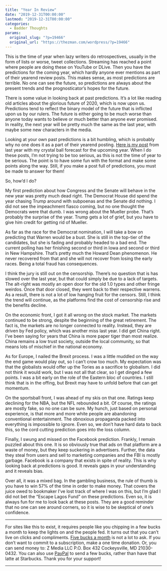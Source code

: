 ```yaml
---
title: "Year In Review"
date: "2019-12-31T00:00:00"
lastmod: "2019-12-31T00:00:00"
categories:
  - Badder Thoughts
params:
  original_slug: "?p=19466"
  original_url: "https://thezman.com/wordpress/?p=19466"
---
```


This is the time of year when lazy writers do retrospectives, usually in
the form of lists or worse, tweet collections. Streaming has reached a
point where people are doing these on YouTube or DLive. Then you have
the predictions for the coming year, which hardly anyone ever mentions
as part of their yearend review posts. This makes sense, as most
predictions are terrible. No one can see the future, so predictions are
always about the present trends and the prognosticator’s hopes for the
future.

There is some value in looking back at past predictions. It’s a lot like
reading old articles about the glorious future of 2020, which is now
upon us. Predictions tend to reflect the binary model of the future that
is inflicted upon us by our rulers. The future is either going to be
much worse than anyone today wants to believe or much better than anyone
ever promised. In reality, the next year will be pretty much the same as
the last year, with maybe some new characters in the media.

Looking at your own past predictions is a bit humbling, which is
probably why no one does it as a part of their yearend posting. [Here is
my post](http://thezman.com/wordpress/?p=15981) from last year with my
crystal ball forecast for the upcoming year. When I do these posts, I’m
not trying to be too serious, as this is not the time of year to be
serious. The point is to have some fun with the format and make some
points along the way. Still, if you make a post full of predictions, you
must be made to answer for them!

So, how’d I do?

My first prediction about how Congress and the Senate will behave in the
new year was pretty much dead right. The Democrat House did spend the
year chasing Trump around with subpoenas and the Senate did nothing. I
did not see the impeachment fiasco coming, but no one thought the
Democrats were that dumb. I was wrong about the Mueller probe. That’s
probably the surprise of the year. Trump gets a lot of grief, but you
have to give him credit for getting rid of Mueller.

As far as the race for the Democrat nomination, I will take a bow on
predicting that Warren would be a bust. She is still in the top-tier of
the candidates, but she is fading and probably headed to a bad end. The
current polling has her finishing second or third in Iowa and second or
third in New Hampshire. That’s pretty much the Howard Dean phenomenon.
He never recovered from that and she will not recover from losing the
early races. Being a total fraud has consequences.

I think the jury is still out on the censorship. There’s no question
that is has slowed over the last year, but that could simply be due to a
lack of targets. The alt-right was mostly an open door for the old 1.0
types and other fringe weirdos. Once that door closed, they went back to
their respective warrens. As a result, there is not a lot of low hanging
fruit for the censors. Still, I think the trend will continue, as the
platforms find the cost of censorship rise and the benefits decline.

On the economic front, I got it all wrong on the stock market. The
markets continued to be strong, despite the beginning of the great
retirement. The fact is, the markets are no longer connected to reality.
Instead, they are driven by Fed policy, which was another miss last
year. I did get China right. I’ve been saying for years that China is
more paper tiger than most realize. China remains a low trust society,
outside the local community, so that means lots of mischief in the
national economy.

As for Europe, I nailed the Brexit process. I was a little muddled on
the way the end game would play out, so I can’t crow too much. My
expectation was that the globalists would offer up the Tories as a
sacrifice to globalism. I did not think it would work, but I was not all
that clear, so I get dinged a few points. I was a bit early on the role
of the Eastern bloc of countries. I still think that is in the offing,
but Brexit may have to unfold before that can get momentum.

On the sportsball front, I was ahead of my skis on that one. Ratings
keep declining for the NBA, but the NFL rebounded a bit. Of course, the
ratings are mostly fake, so no one can be sure. My hunch, just based on
personal experience, is that more and more white people are abandoning
conventional entertainment. The obnoxious propaganda packed into
everything is impossible to ignore. Even so, we don’t have hard data to
back this, so the cord cutting prediction goes into the loss column.

Finally, I swung and missed on the Facebook prediction. Frankly, I
remain puzzled about this one. It is so obviously true that ads on that
platform are a waste of money, but they keep suckering in advertisers.
Further, the data they steal from users and sell to marketing companies
and the FBI is mostly garbage. Facebook is a company that exists in
spite of reality. This is why looking back at predictions is good. It
reveals gaps in your understanding and it reveals bias.

Over all, it was a mixed bag. In the gambling business, the rule of
thumb is you have to win 57% of the time in order to make money. That
covers the juice owed to bookmaker I’ve lost track of where I was on
this, but I’m glad I did not bet the “Escape Lagos Fund” on these
predictions. Even so, it is always fun for me to look back at these
posts. They are a good reminder that no one can see around corners, so
it is wise to be skeptical of one’s confidence.

------------------------------------------------------------------------

For sites like this to exist, it requires people like you chipping in a
few bucks a month to keep the lights on and the people fed. It turns out
that you can’t live on clicks and compliments.
<a href="https://www.subscribestar.com/the-z-blog"
rel="noopener noreferrer" target="_blank">Five bucks a month</a> is not
a lot to ask. If you don’t want to commit to a subscription, make a one
time donation. Or, you can send money to: Z Media LLC P.O. Box 432
Cockeysville, MD 21030-0432. You can also use <a
href="https://www.paypal.com/cgi-bin/webscr?cmd=_s-xclick&amp;hosted_button_id=UDAS2Q8JYA6CN&amp;source=url"
rel="noopener noreferrer" target="_blank">PayPal</a> to send a few
bucks, rather than have that latte at Starbucks. Thank you for your
support!

------------------------------------------------------------------------

